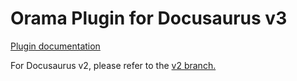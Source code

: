 # Orama Plugin for Docusaurus v3

[Plugin documentation](https://docs.askorama.ai/open-source/plugins/plugin-docusaurus)

For Docusaurus v2, please refer to the [v2 branch.](https://www.npmjs.com/package/@orama/plugin-docusaurus)